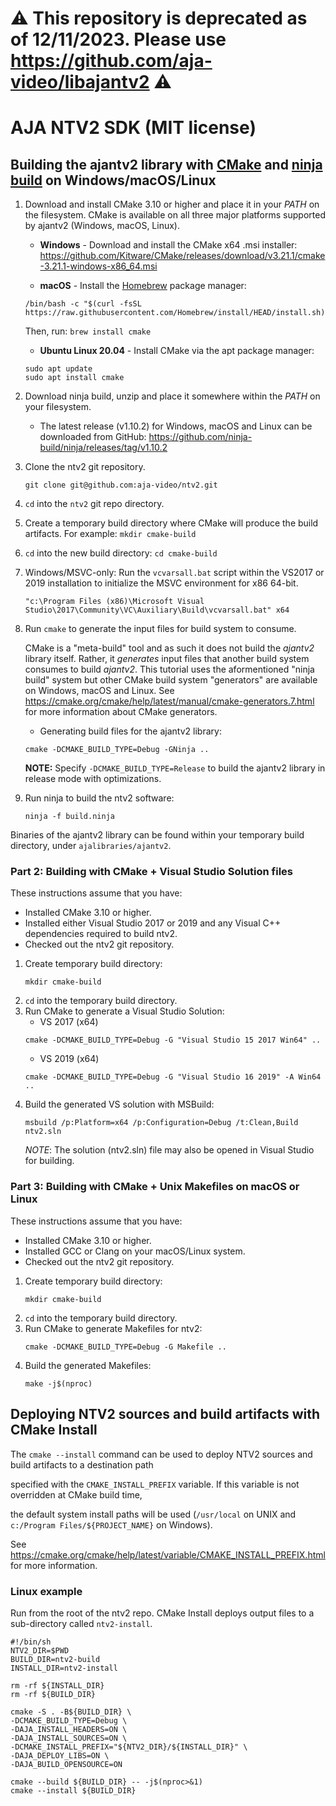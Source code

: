 # ⚠ **This repository is deprecated as of 12/11/2023. Please use https://github.com/aja-video/libajantv2** ⚠

# AJA NTV2 SDK (MIT license)

## Building the ajantv2 library with [CMake](https://cmake.org/) and [ninja build](https://ninja-build.org/) on Windows/macOS/Linux

1. Download and install CMake 3.10 or higher and place it in your *PATH* on the filesystem. CMake is available on all three major platforms supported by ajantv2 (Windows, macOS, Linux).
    + **Windows** - Download and install the CMake x64 .msi installer:
	https://github.com/Kitware/CMake/releases/download/v3.21.1/cmake-3.21.1-windows-x86_64.msi

    + **macOS** - Install the [Homebrew](https://brew.sh/) package manager:
    ```
    /bin/bash -c "$(curl -fsSL https://raw.githubusercontent.com/Homebrew/install/HEAD/install.sh)"
    ```
    Then, run: `brew install cmake`
    
	+ **Ubuntu Linux 20.04** - Install CMake via the apt package manager:
    ```
	sudo apt update
    sudo apt install cmake
    ```

1. Download ninja build, unzip and place it somewhere within the *PATH* on your filesystem.
    + The latest release (v1.10.2) for Windows, macOS and Linux can be downloaded from GitHub: https://github.com/ninja-build/ninja/releases/tag/v1.10.2

1. Clone the ntv2 git repository.

    ```
    git clone git@github.com:aja-video/ntv2.git
    ```

1. `cd` into the `ntv2` git repo directory.

1. Create a temporary build directory where CMake will produce the build artifacts. For example: `mkdir cmake-build`

1. `cd` into the new build directory: `cd cmake-build`

1. Windows/MSVC-only: Run the `vcvarsall.bat` script within the VS2017 or 2019 installation to initialize the MSVC environment for x86 64-bit.
    ```
    "c:\Program Files (x86)\Microsoft Visual Studio\2017\Community\VC\Auxiliary\Build\vcvarsall.bat" x64
    ```

1. Run `cmake` to generate the input files for build system to consume.

    CMake is a "meta-build" tool and as such it does not build the _ajantv2_ library itself. Rather, it _generates_ input files that another build system consumes to build _ajantv2_. This tutorial uses the aformentioned "ninja build" system but other CMake build system "generators" are available on Windows, macOS and Linux. See https://cmake.org/cmake/help/latest/manual/cmake-generators.7.html for more information about CMake generators.

	+ Generating build files for the ajantv2 library:
    ```
    cmake -DCMAKE_BUILD_TYPE=Debug -GNinja ..    
    ```
    **NOTE:** Specify `-DCMAKE_BUILD_TYPE=Release` to build the ajantv2 library in release mode with optimizations.

1. Run ninja to build the ntv2 software:
    ```
    ninja -f build.ninja
    ```

Binaries of the ajantv2 library can be found within your temporary build directory, under `ajalibraries/ajantv2`.

### Part 2: Building with CMake + Visual Studio Solution files

These instructions assume that you have:
+ Installed CMake 3.10 or higher.
+ Installed either Visual Studio 2017 or 2019 and any Visual C++ dependencies required to build ntv2.
+ Checked out the ntv2 git repository.

1. Create temporary build directory:
    ```
    mkdir cmake-build
    ```
1. `cd` into the temporary build directory.
1. Run CMake to generate a Visual Studio Solution:
    + VS 2017 (x64)
	```
	cmake -DCMAKE_BUILD_TYPE=Debug -G "Visual Studio 15 2017 Win64" ..
	```
	+ VS 2019 (x64)
	```
	cmake -DCMAKE_BUILD_TYPE=Debug -G "Visual Studio 16 2019" -A Win64 ..
	```
1. Build the generated VS solution with MSBuild:
    ```
    msbuild /p:Platform=x64 /p:Configuration=Debug /t:Clean,Build ntv2.sln
    ```
    *NOTE*: The solution (ntv2.sln) file may also be opened in Visual Studio for building.

### Part 3: Building with CMake + Unix Makefiles on macOS or Linux

These instructions assume that you have:
+ Installed CMake 3.10 or higher.
+ Installed GCC or Clang on your macOS/Linux system.
+ Checked out the ntv2 git repository.

1. Create temporary build directory:
    ```
    mkdir cmake-build
    ```
1. `cd` into the temporary build directory.
1. Run CMake to generate Makefiles for ntv2:
    ```
	cmake -DCMAKE_BUILD_TYPE=Debug -G Makefile ..
    ```
1. Build the generated Makefiles:
    ```
	make -j$(nproc)
	```


## Deploying NTV2 sources and build artifacts with CMake Install

The `cmake --install` command can be used to deploy NTV2 sources and build artifacts to a destination path

specified with the `CMAKE_INSTALL_PREFIX` variable. If this variable is not overridden at CMake build time,

the default system install paths will be used (`/usr/local` on UNIX and `c:/Program Files/${PROJECT_NAME}` on Windows).

See https://cmake.org/cmake/help/latest/variable/CMAKE_INSTALL_PREFIX.html for more information.

### Linux example

Run from the root of the ntv2 repo. CMake Install deploys output files to a sub-directory called `ntv2-install`.

```
#!/bin/sh
NTV2_DIR=$PWD
BUILD_DIR=ntv2-build
INSTALL_DIR=ntv2-install

rm -rf ${INSTALL_DIR}
rm -rf ${BUILD_DIR}

cmake -S . -B${BUILD_DIR} \
-DCMAKE_BUILD_TYPE=Debug \
-DAJA_INSTALL_HEADERS=ON \
-DAJA_INSTALL_SOURCES=ON \
-DCMAKE_INSTALL_PREFIX="${NTV2_DIR}/${INSTALL_DIR}" \
-DAJA_DEPLOY_LIBS=ON \
-DAJA_BUILD_OPENSOURCE=ON

cmake --build ${BUILD_DIR} -- -j$(nproc>&1)
cmake --install ${BUILD_DIR}
```
